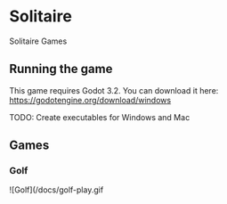 # Solitaire
 Solitaire Games
 
 ## Running the game
 This game requires Godot 3.2.
You can download it here:
https://godotengine.org/download/windows

TODO: Create executables for Windows and Mac

 ## Games
 ### Golf
 ![Golf](/docs/golf-play.gif
